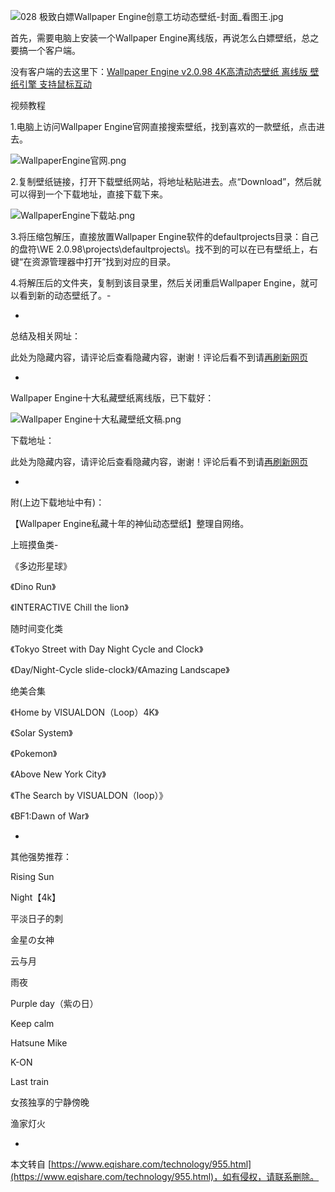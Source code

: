 ![028 极致白嫖Wallpaper Engine创意工坊动态壁纸-封面_看图王.jpg](https://www.eqishare.com/zb_users/upload/2022/06/202206291656482658878948.jpg)

首先，需要电脑上安装一个Wallpaper Engine离线版，再说怎么白嫖壁纸，总之要搞一个客户端。

没有客户端的去这里下：[Wallpaper Engine v2.0.98 4K高清动态壁纸 离线版 壁纸引擎 支持鼠标互动](https://www.eqishare.com/technology/950.html)

视频教程

1.电脑上访问Wallpaper Engine官网直接搜索壁纸，找到喜欢的一款壁纸，点击进去。

![WallpaperEngine官网.png](https://www.eqishare.com/zb_users/upload/2022/06/202206271656321625828587.png)

2.复制壁纸链接，打开下载壁纸网站，将地址粘贴进去。点“Download”，然后就可以得到一个下载地址，直接下载下来。

![WallpaperEngine下载站.png](https://www.eqishare.com/zb_users/upload/2022/06/202206271656321620580491.png)

3.将压缩包解压，直接放置Wallpaper Engine软件的defaultprojects目录：自己的盘符\\WE 2.0.98\\projects\\defaultprojects\\。找不到的可以在已有壁纸上，右键“在资源管理器中打开”找到对应的目录。

4.将解压后的文件夹，复制到该目录里，然后关闭重启Wallpaper Engine，就可以看到新的动态壁纸了。-

-

总结及相关网址：

此处为隐藏内容，请评论后查看隐藏内容，谢谢！评论后看不到请[再刷新网页](javascript:location.reload();)

-

Wallpaper Engine十大私藏壁纸离线版，已下载好：

![Wallpaper Engine十大私藏壁纸文稿.png](https://www.eqishare.com/zb_users/upload/2022/06/202206281656396490561179.png)

下载地址：

此处为隐藏内容，请评论后查看隐藏内容，谢谢！评论后看不到请[再刷新网页](javascript:location.reload();)

-

附(上边下载地址中有)：

【Wallpaper Engine私藏十年的神仙动态壁纸】整理自网络。

上班摸鱼类-

《多边形星球》

《Dino Run》

《INTERACTIVE Chill the lion》

随时间变化类

《Tokyo Street with Day Night Cycle and Clock》

《Day/Night-Cycle slide-clock》/《Amazing Landscape》

绝美合集

《Home by VISUALDON（Loop）4K》

《Solar System》

《Pokemon》

《Above New York City》

《The Search by VISUALDON（loop）》

《BF1:Dawn of War》

-

其他强势推荐：

Rising Sun

Night【4k】

平淡日子的刺

金星の女神

云与月

雨夜

Purple day（紫の日）

Keep calm

Hatsune Mike

K-ON

Last train

女孩独享的宁静傍晚

渔家灯火

-

本文转自 [https://www.eqishare.com/technology/955.html](https://www.eqishare.com/technology/955.html)，如有侵权，请联系删除。
